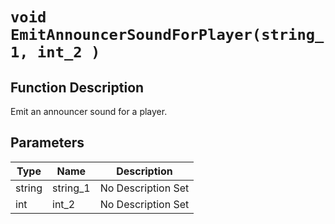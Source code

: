 # `void EmitAnnouncerSoundForPlayer(string_1, int_2 )`
## Function Description
Emit an announcer sound for a player.
## Parameters
Type|Name|Description
--|--|--
string|string_1|No Description Set
int|int_2|No Description Set
